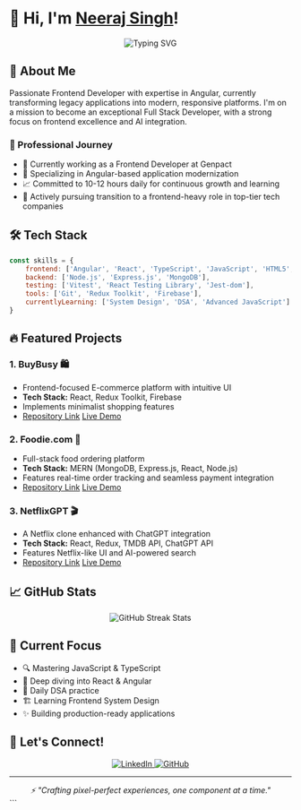 # 👋 Hi, I'm [Neeraj Singh](https://neerajsingh.dev/)!

<div align="center">
  <img src="https://readme-typing-svg.herokuapp.com?font=Fira+Code&weight=500&size=25&pause=1000&color=3F97F7&center=true&vCenter=true&random=false&width=435&lines=Frontend+Developer;Angular+Specialist;React+Enthusiast;Full+Stack+Aspirant" alt="Typing SVG" />
</div>

## 🚀 About Me

Passionate Frontend Developer with expertise in Angular, currently transforming legacy applications into modern, responsive platforms. I'm on a mission to become an exceptional Full Stack Developer, with a strong focus on frontend excellence and AI integration.

### 💼 Professional Journey
- 🏢 Currently working as a Frontend Developer at Genpact
- 🔄 Specializing in Angular-based application modernization
- 📈 Committed to 10-12 hours daily for continuous growth and learning
- 🎯 Actively pursuing transition to a frontend-heavy role in top-tier tech companies

## 🛠️ Tech Stack

```javascript
const skills = {
    frontend: ['Angular', 'React', 'TypeScript', 'JavaScript', 'HTML5', 'CSS3'],
    backend: ['Node.js', 'Express.js', 'MongoDB'],
    testing: ['Vitest', 'React Testing Library', 'Jest-dom'],
    tools: ['Git', 'Redux Toolkit', 'Firebase'],
    currentlyLearning: ['System Design', 'DSA', 'Advanced JavaScript']
}
```

## 🔥 Featured Projects

### 1. BuyBusy 🛍️

- Frontend-focused E-commerce platform with intuitive UI
- **Tech Stack:** React, Redux Toolkit, Firebase
- Implements minimalist shopping features
- [Repository Link](https://github.com/neerajsingh869/buybusy) [Live Demo](https://buybusy.neerajsingh.dev/)
### 2. Foodie.com 🍔

- Full-stack food ordering platform
- **Tech Stack:** MERN (MongoDB, Express.js, React, Node.js)
- Features real-time order tracking and seamless payment integration
- [Repository Link](https://github.com/neerajsingh869/foodie-frontend) [Live Demo](https://foodie.neerajsingh.dev/)
### 3. NetflixGPT 🎬

- A Netflix clone enhanced with ChatGPT integration
- **Tech Stack:** React, Redux, TMDB API, ChatGPT API
- Features Netflix-like UI and AI-powered search
- [Repository Link](https://github.com/neerajsingh869/netflix) [Live Demo](https://netflix.neerajsingh.dev/)


## 📈 GitHub Stats

<div align="center"> <img src="https://github-readme-streak-stats.herokuapp.com/?user=neerajsingh869&theme=tokyonight" alt="GitHub Streak Stats"/> </div>

## 🎯 Current Focus

- 🔍 Mastering JavaScript & TypeScript
- 🎨 Deep diving into React & Angular
- 🧮 Daily DSA practice
- 🏗️ Learning Frontend System Design
- ✨ Building production-ready applications

## 🤝 Let's Connect!

<div align="center"> <a href="https://www.linkedin.com/in/neerajsingh869/"> <img src="https://img.shields.io/badge/LinkedIn-0077B5?style=for-the-badge&logo=linkedin&logoColor=white" alt="LinkedIn"/> </a> <a href="https://github.com/neerajsingh869"> <img src="https://img.shields.io/badge/GitHub-100000?style=for-the-badge&logo=github&logoColor=white" alt="GitHub"/> </a> </div>

---

<div align="center"> <i>⚡ "Crafting pixel-perfect experiences, one component at a time."</i> </div> ```
